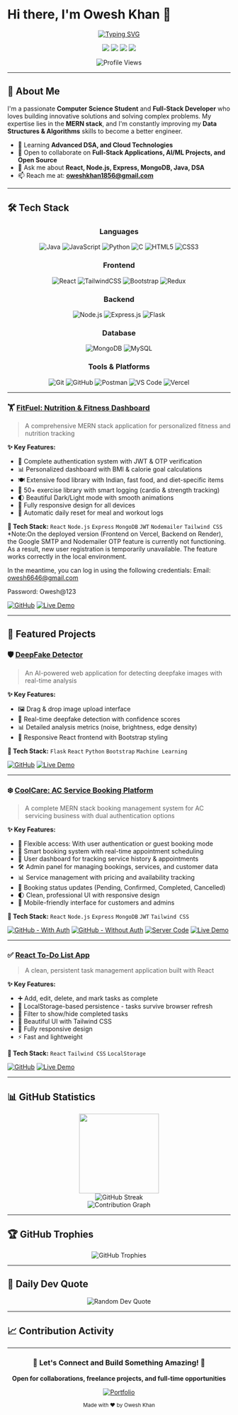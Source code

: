 # Hi there, I'm Owesh Khan 👋

<div align="center">
  
  [![Typing SVG](https://readme-typing-svg.herokuapp.com?font=Fira+Code&weight=600&size=28&pause=1000&color=3B82F6&center=true&vCenter=true&width=600&lines=B.Tech+Computer+Science+Student;MERN+Stack+Developer;DSA+Enthusiast;Full+Stack+Web+Developer)](https://git.io/typing-svg)
  
  <p>
    <a href="mailto:oweshkhan1856@gmail.com"><img src="https://img.shields.io/badge/Email-D14836?style=for-the-badge&logo=gmail&logoColor=white"/></a>
    <a href="https://linkedin.com/in/owesh-khan"><img src="https://img.shields.io/badge/LinkedIn-0077B5?style=for-the-badge&logo=linkedin&logoColor=white"/></a>
    <a href="https://owesh74.github.io/owesh/"><img src="https://img.shields.io/badge/Portfolio-000000?style=for-the-badge&logo=vercel&logoColor=white"/></a>
    <a href="https://github.com/owesh74"><img src="https://img.shields.io/badge/GitHub-100000?style=for-the-badge&logo=github&logoColor=white"/></a>
  </p>
  
  ![Profile Views](https://komarev.com/ghpvc/?username=owesh74&color=blueviolet&style=for-the-badge)
  
</div>

---

## 🚀 About Me

I'm a passionate **Computer Science Student** and **Full-Stack Developer** who loves building innovative solutions and solving complex problems. My expertise lies in the **MERN stack**, and I'm constantly improving my **Data Structures & Algorithms** skills to become a better engineer.

- 🌱 Learning **Advanced DSA, and Cloud Technologies**
- 👯 Open to collaborate on **Full-Stack Applications, AI/ML Projects, and Open Source**
- 💬 Ask me about **React, Node.js, Express, MongoDB, Java, DSA**
- 📫 Reach me at: **oweshkhan1856@gmail.com**

---

## 🛠️ Tech Stack

<div align="center">

### Languages
![Java](https://img.shields.io/badge/Java-ED8B00?style=for-the-badge&logo=openjdk&logoColor=white)
![JavaScript](https://img.shields.io/badge/JavaScript-F7DF1E?style=for-the-badge&logo=javascript&logoColor=black)
![Python](https://img.shields.io/badge/Python-3776AB?style=for-the-badge&logo=python&logoColor=white)
![C](https://img.shields.io/badge/C-00599C?style=for-the-badge&logo=c&logoColor=white)
![HTML5](https://img.shields.io/badge/HTML5-E34F26?style=for-the-badge&logo=html5&logoColor=white)
![CSS3](https://img.shields.io/badge/CSS3-1572B6?style=for-the-badge&logo=css3&logoColor=white)

### Frontend
![React](https://img.shields.io/badge/React-20232A?style=for-the-badge&logo=react&logoColor=61DAFB)
![TailwindCSS](https://img.shields.io/badge/Tailwind_CSS-38B2AC?style=for-the-badge&logo=tailwind-css&logoColor=white)
![Bootstrap](https://img.shields.io/badge/Bootstrap-563D7C?style=for-the-badge&logo=bootstrap&logoColor=white)
![Redux](https://img.shields.io/badge/Redux-593D88?style=for-the-badge&logo=redux&logoColor=white)

### Backend
![Node.js](https://img.shields.io/badge/Node.js-43853D?style=for-the-badge&logo=node.js&logoColor=white)
![Express.js](https://img.shields.io/badge/Express.js-404D59?style=for-the-badge&logo=express&logoColor=white)
![Flask](https://img.shields.io/badge/Flask-000000?style=for-the-badge&logo=flask&logoColor=white)

### Database
![MongoDB](https://img.shields.io/badge/MongoDB-4EA94B?style=for-the-badge&logo=mongodb&logoColor=white)
![MySQL](https://img.shields.io/badge/MySQL-005C84?style=for-the-badge&logo=mysql&logoColor=white)

### Tools & Platforms
![Git](https://img.shields.io/badge/GIT-E44C30?style=for-the-badge&logo=git&logoColor=white)
![GitHub](https://img.shields.io/badge/GitHub-100000?style=for-the-badge&logo=github&logoColor=white)
![Postman](https://img.shields.io/badge/Postman-FF6C37?style=for-the-badge&logo=postman&logoColor=white)
![VS Code](https://img.shields.io/badge/Visual_Studio_Code-0078D4?style=for-the-badge&logo=visual%20studio%20code&logoColor=white)
![Vercel](https://img.shields.io/badge/Vercel-000000?style=for-the-badge&logo=vercel&logoColor=white)

</div>

---

### 🏋️ [FitFuel: Nutrition & Fitness Dashboard](https://my-fitfuel.vercel.app/)
> A comprehensive MERN stack application for personalized fitness and nutrition tracking

**✨ Key Features:**
- 🔐 Complete authentication system with JWT & OTP verification
- 📊 Personalized dashboard with BMI & calorie goal calculations
- 🍽️ Extensive food library with Indian, fast food, and diet-specific items
- 💪 50+ exercise library with smart logging (cardio & strength tracking)
- 🌓 Beautiful Dark/Light mode with smooth animations
- 📱 Fully responsive design for all devices
- 🔄 Automatic daily reset for meal and workout logs

**🔧 Tech Stack:** `React` `Node.js` `Express` `MongoDB` `JWT` `Nodemailer` `Tailwind CSS`
*Note:On the deployed version (Frontend on Vercel, Backend on Render), the Google SMTP and Nodemailer OTP feature is currently not functioning.
As a result, new user registration is temporarily unavailable.
The feature works correctly in the local environment.

In the meantime, you can log in using the following credentials:
Email: owesh6646@gmail.com

Password: Owesh@123

[![GitHub](https://img.shields.io/badge/View_Code-100000?style=for-the-badge&logo=github&logoColor=white)](https://github.com/owesh74/FitFuel-V2)
[![Live Demo](https://img.shields.io/badge/Live_Demo-00C7B7?style=for-the-badge&logo=vercel&logoColor=white)](https://my-fitfuel.vercel.app/)

---

## 🎯 Featured Projects

### 🛡️ [DeepFake Detector](https://deep-fake-detector-owesh74s-projects.vercel.app/)
> An AI-powered web application for detecting deepfake images with real-time analysis

**✨ Key Features:**
- 🖼️ Drag & drop image upload interface
- 🤖 Real-time deepfake detection with confidence scores
- 📊 Detailed analysis metrics (noise, brightness, edge density)
- 📱 Responsive React frontend with Bootstrap styling

**🔧 Tech Stack:** `Flask` `React` `Python` `Bootstrap` `Machine Learning`

[![GitHub](https://img.shields.io/badge/View_Code-100000?style=for-the-badge&logo=github&logoColor=white)](https://github.com/owesh74/DeepFake-Detector)
[![Live Demo](https://img.shields.io/badge/Live_Demo-00C7B7?style=for-the-badge&logo=vercel&logoColor=white)](https://deep-fake-detector-owesh74s-projects.vercel.app/)

---
### ❄️ [CoolCare: AC Service Booking Platform](https://my-coolcare.vercel.app/)
> A complete MERN stack booking management system for AC servicing business with dual authentication options

**✨ Key Features:**
- 🔐 Flexible access: With user authentication or guest booking mode
- 📅 Smart booking system with real-time appointment scheduling
- 👤 User dashboard for tracking service history & appointments
- 🛠️ Admin panel for managing bookings, services, and customer data
- 📊 Service management with pricing and availability tracking
- 🔔 Booking status updates (Pending, Confirmed, Completed, Cancelled)
- 🌓 Clean, professional UI with responsive design
- 📱 Mobile-friendly interface for customers and admins

**🔧 Tech Stack:** `React` `Node.js` `Express` `MongoDB` `JWT` `Tailwind CSS`

[![GitHub - With Auth](https://img.shields.io/badge/Code_(Auth)-100000?style=for-the-badge&logo=github&logoColor=white)](https://github.com/owesh74/CoolCare)
[![GitHub - Without Auth](https://img.shields.io/badge/Code_(Guest)-100000?style=for-the-badge&logo=github&logoColor=white)](https://github.com/owesh74/CC-without-auth-client)
[![Server Code](https://img.shields.io/badge/Server_Code-181717?style=for-the-badge&logo=github&logoColor=white)](https://github.com/owesh74/server-CoolCare)
[![Live Demo](https://img.shields.io/badge/Live_Demo-00C7B7?style=for-the-badge&logo=vercel&logoColor=white)](https://my-coolcare.vercel.app/)

---

### ✅ [React To-Do List App](https://oweshs-todo-app-react.vercel.app/)
> A clean, persistent task management application built with React

**✨ Key Features:**
- ➕ Add, edit, delete, and mark tasks as complete
- 💾 LocalStorage-based persistence - tasks survive browser refresh
- 🎯 Filter to show/hide completed tasks
- 🎨 Beautiful UI with Tailwind CSS
- 📱 Fully responsive design
- ⚡ Fast and lightweight

**🔧 Tech Stack:** `React` `Tailwind CSS` `LocalStorage`

[![GitHub](https://img.shields.io/badge/View_Code-100000?style=for-the-badge&logo=github&logoColor=white)](https://github.com/owesh74/Todo-App-React)
[![Live Demo](https://img.shields.io/badge/Live_Demo-00C7B7?style=for-the-badge&logo=vercel&logoColor=white)](https://oweshs-todo-app-react.vercel.app/)

---

## 📊 GitHub Statistics

<div align="center">
  <img height="180em" src="https://github-readme-stats.vercel.app/api?username=owesh74&show_icons=true&theme=tokyonight&include_all_commits=true&count_private=true&hide_border=true&bg_color=0D1117"/>
</div>

<div align="center">
  <img src="https://github-readme-streak-stats.herokuapp.com/?user=owesh74&theme=tokyonight&hide_border=true&background=0D1117" alt="GitHub Streak" />
</div>

<div align="center">
  <img src="https://github-readme-activity-graph.vercel.app/graph?username=owesh74&theme=tokyo-night&hide_border=true&bg_color=0D1117" alt="Contribution Graph" />
</div>

---

## 🏆 GitHub Trophies

<div align="center">
  <img src="https://github-profile-trophy.vercel.app/?username=owesh74&theme=tokyonight&no-frame=true&no-bg=false&margin-w=4&column=7" alt="GitHub Trophies" />
</div>

---

## 💭 Daily Dev Quote

<div align="center">
  <img src="https://quotes-github-readme.vercel.app/api?type=horizontal&theme=tokyonight" alt="Random Dev Quote" />
</div>

---

## 📈 Contribution Activity

<!--START_SECTION:activity-->
<!--END_SECTION:activity-->

---

<div align="center">
  
  ### 💬 Let's Connect and Build Something Amazing! 🚀
  
  **Open for collaborations, freelance projects, and full-time opportunities**
  
  [![Portfolio](https://img.shields.io/badge/🌐_Portfolio-Visit_Now-blue?style=for-the-badge)](https://owesh74.github.io/owesh/)
  
  <sub>Made with ❤️ by Owesh Khan</sub>
  
</div>
